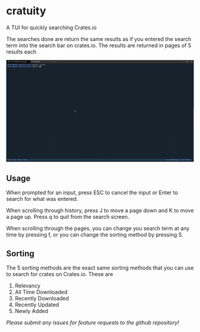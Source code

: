 # cratuity

A TUI for quickly searching Crates.io

The searches done are return the same results as if you entered the search term
into the search bar on crates.io.  The results are returned in pages of 5
results each

![Cratuity demo](https://raw.githubusercontent.com/TheMayoras/cratuity/master/assets/demo.gif)

## Usage

When prompted for an input, press ESC to cancel the input or Enter to search
for what was entered.

When scrolling through history, press J to move a page down and K to move a
page up.  Press q to quit from the search screen.

When scrolling through the pages, you can change you search term at any time by
pressing f, or you can change the sorting method by pressing S.

## Sorting

The 5 sorting methods are the exact same sorting methods that you can use to
search for crates on Crates.io.  These are

1. Relevancy
2. All Time Downloaded
3. Recently Downloaded
4. Recently Updated
5. Newly Added

_Please submit any issues for feature requests to the github repository!_
